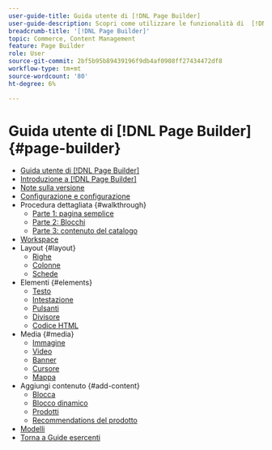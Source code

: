 ```yaml
---
user-guide-title: Guida utente di [!DNL Page Builder]
user-guide-description: Scopri come utilizzare le funzionalità di  [!DNL Page Builder]  per creare pagine ricche di contenuti con layout personalizzati che migliorano la narrazione visiva e stimolano il coinvolgimento e la fedeltà dei clienti.
breadcrumb-title: '[!DNL Page Builder]'
topic: Commerce, Content Management
feature: Page Builder
role: User
source-git-commit: 2bf5b95b89439196f9db4af0908ff27434472df8
workflow-type: tm+mt
source-wordcount: '80'
ht-degree: 6%

---
```



# Guida utente di [!DNL Page Builder] {#page-builder}

- [Guida utente di [!DNL Page Builder]](guide-overview.md)
- [Introduzione a  [!DNL Page Builder]](introduction.md)
- [Note sulla versione](release-notes.md)
- [Configurazione e configurazione](setup.md)
- Procedura dettagliata {#walkthrough}
   - [Parte 1: pagina semplice](1-simple-page.md)
   - [Parte 2: Blocchi](2-blocks.md)
   - [Parte 3: contenuto del catalogo](3-catalog-content.md)
- [Workspace](workspace.md)
- Layout {#layout}
   - [Righe](row.md)
   - [Colonne](column.md)
   - [Schede](tabs.md)
- Elementi {#elements}
   - [Testo](text.md)
   - [Intestazione](heading.md)
   - [Pulsanti](buttons.md)
   - [Divisore](divider.md)
   - [Codice HTML](html-code.md)
- Media {#media}
   - [Immagine](image.md)
   - [Video](video.md)
   - [Banner](banner.md)
   - [Cursore](slider.md)
   - [Mappa](map.md)
- Aggiungi contenuto {#add-content}
   - [Blocca](block.md)
   - [Blocco dinamico](dynamic-block.md)
   - [Prodotti](products.md)
   - [Recommendations del prodotto](recommendations.md)
- [Modelli](templates.md)
- [Torna a Guide esercenti](https://experienceleague.adobe.com/en/docs/commerce-admin/user-guides/home)

